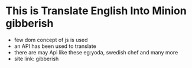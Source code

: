 # This is Translate English Into Minion gibberish
- few dom concept of js is used 
- an API has been used to translate
- there are may Api like these eg:yoda,  swedish chef and many more
- site link: gibberish 